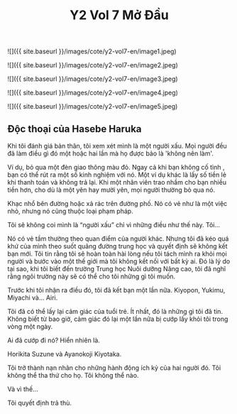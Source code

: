 ﻿---
layout: post
title: Y2 Vol 7 Mở Đầu
permalink: /y2-vol7/modau/
---

![]({{ site.baseurl }}/images/cote/y2-vol7-en/image1.jpeg)

![]({{ site.baseurl }}/images/cote/y2-vol7-en/image2.jpeg)

![]({{ site.baseurl }}/images/cote/y2-vol7-en/image3.jpeg)

![]({{ site.baseurl }}/images/cote/y2-vol7-en/image4.jpeg)

![]({{ site.baseurl }}/images/cote/y2-vol7-en/image5.jpeg)

## Độc thoại của Hasebe Haruka

Khi tôi đánh giá bản thân, tôi xem xét mình là một người xấu. Mọi người đều đã làm điều gì đó một hoặc hai lần mà họ được bảo là 'không nên làm'.

Ví dụ, bỏ qua một đèn giao thông màu đỏ. Ngay cả khi bạn không cố tình , bạn có thể rút ra một số kinh nghiệm với nó. Một ví dụ khác là lấy số tiền lẻ khi thanh toán và không trả lại. Khi một nhân viên trao nhầm cho bạn nhiều tiền hơn, cho dù là một yên hay mười yên, mọi người thường bỏ qua nó.

Khạc nhổ bên đường hoặc xả rác trên đường phố. Nó có vẻ như là một việc nhỏ, nhưng nó cũng thuộc loại phạm pháp.

Tôi sẽ không coi mình là “người xấu” chỉ vì những điều như thế này. Tôi…

Nó có vẻ tầm thường theo quan điểm của người khác. Nhưng tôi đã kéo quá khứ của mình theo suốt quãng đường trung học và quyết định sẽ không kết bạn mới. Tôi tin rằng tôi sẽ hoàn toàn hài lòng nếu tôi tách mình ra khỏi mọi người và bước vào một thế giới mà tôi không kết nối với bất kỳ ai. Đó là lý do tại sao, khi tôi biết đến trường Trung học Nuôi dưỡng Nâng cao, tôi đã nghĩ rằng ngôi trường này sẽ có thể cho tôi những gì tôi muốn.

Trước khi tôi nhận ra điều đó, tôi đã kết bạn một lần nữa. Kiyopon, Yukimu, Miyachi và… Airi.

Tôi đã có thể lấy lại cảm giác của tuổi trẻ. Ít nhất, đó là những gì tôi đã tin. Không biết từ bao giờ, cảm giác đó lại một lần nữa bị cướp lấy khỏi tôi trong vòng một ngày.

Ai đã cướp đi nó? Hiển nhiên là.

Horikita Suzune và Ayanokoji Kiyotaka.

Tôi trở thành nạn nhân cho những hành động ích kỷ của hai người đó. Tôi không thể tha thứ cho họ. Tôi không thể nào.

Và vì thế…

Tôi quyết định trả thù.
